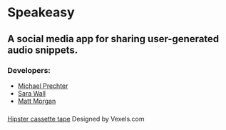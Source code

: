 # Speakeasy
## A social media app for sharing user-generated audio snippets.


### Developers:
- [Michael Prechter](https://github.com/prechter)
- [Sara Wall](https://github.com/swallsy)
- [Matt Morgan](https://github.com/mmorgan6)

###

[Hipster cassette tape](https://www.vexels.com/vectors/preview/130936/hipster-cassette-tape) Designed by Vexels.com
